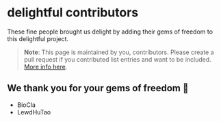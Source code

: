 # delightful contributors

These fine people brought us delight by adding their gems of freedom to this delightful project.

> **Note**: This page is maintained by you, contributors. Please create a pull request if you contributed list entries and want to be included. [More info here](https://codeberg.org/teaserbot-labs/delightful/src/branch/main/delight-us.md#attribution-of-contributors).

## We thank you for your gems of freedom :gem:

- BioCla
- LewdHuTao

<!-- TODO, ADD MORE CONTRIBUTOR FROM OLD GIT -->